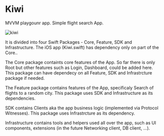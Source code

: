 # Kiwi

MVVM playgounr app. Simple flight search App.

![kiwi](https://user-images.githubusercontent.com/43984788/207322887-92462f32-d58e-4046-b0e2-2cf113a2f0b1.gif)


It is divided into four Swift Packages - Core, Feature, SDK and Infrastructure. The iOS app (Kiwi.swift) has dependency only on part of the Core..

The Core package containts core features of the App. So far there is only Root but other features such as Login, Dashboard, could be added here. This package can have dependecy on all Feature, SDK and Infrastrcture package if needed.

The Feature package contains features of the App, specificaly Search of flights to a random city. This package uses SDK and Infrastructure as its dependencies.

SDK contains Clients aka the app business logic (implemented via Protocol Witnesses). This package uses Infrastrcture as its dependency.

Infrastructure contains tools and helpers used all over the app, such as UI components, extensions (in the future Networking client, DB client, ...).
